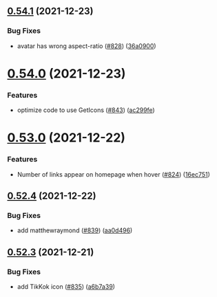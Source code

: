 ## [0.54.1](https://github.com/EddieHubCommunity/LinkFree/compare/v0.54.0...v0.54.1) (2021-12-23)


### Bug Fixes

* avatar has wrong aspect-ratio ([#828](https://github.com/EddieHubCommunity/LinkFree/issues/828)) ([36a0900](https://github.com/EddieHubCommunity/LinkFree/commit/36a09007660557620f6d98d5596d99e9f06eced2))



# [0.54.0](https://github.com/EddieHubCommunity/LinkFree/compare/v0.53.0...v0.54.0) (2021-12-23)


### Features

* optimize code to use GetIcons ([#843](https://github.com/EddieHubCommunity/LinkFree/issues/843)) ([ac299fe](https://github.com/EddieHubCommunity/LinkFree/commit/ac299fedffa1f8d8c9759793418297c84e13e38e))



# [0.53.0](https://github.com/EddieHubCommunity/LinkFree/compare/v0.52.4...v0.53.0) (2021-12-22)


### Features

* Number of links appear on homepage when hover ([#824](https://github.com/EddieHubCommunity/LinkFree/issues/824)) ([16ec751](https://github.com/EddieHubCommunity/LinkFree/commit/16ec7510cb430dbb3ea728ba761c537b868186b0))



## [0.52.4](https://github.com/EddieHubCommunity/LinkFree/compare/v0.52.3...v0.52.4) (2021-12-22)


### Bug Fixes

* add matthewraymond ([#839](https://github.com/EddieHubCommunity/LinkFree/issues/839)) ([aa0d496](https://github.com/EddieHubCommunity/LinkFree/commit/aa0d4967647487b81e385932b6254c2e5e1f0e16))



## [0.52.3](https://github.com/EddieHubCommunity/LinkFree/compare/v0.52.2...v0.52.3) (2021-12-21)


### Bug Fixes

* add TikKok icon ([#835](https://github.com/EddieHubCommunity/LinkFree/issues/835)) ([a6b7a39](https://github.com/EddieHubCommunity/LinkFree/commit/a6b7a39c9cf4f2b732e2b046d79b564da0d08c92))



